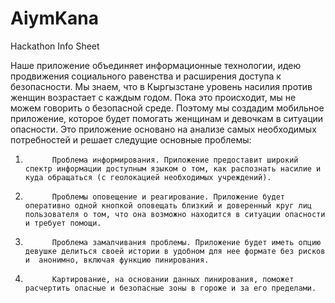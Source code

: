 # AiymKana
Hackathon Info Sheet
 
Наше приложение объединяет  информационные технологии, идею продвижения социального равенства и расширения доступа к безопасности. Мы знаем, что в  Кыргызстане уровень насилия против женщин возрастает с каждым годом. Пока это происходит, мы не можем говорить о безопасной среде. Поэтому мы создадим мобильное приложение, которое будет помогать женщинам и девочкам в ситуации опасности. Это приложение основано на анализе самых необходимых  потребностей  и решает следущие  основные проблемы:
1.           Проблема информирования. Приложение предоставит широкий спектр информации доступным языком о том, как распознать насилие и куда обращаться (с геолокацией необходимых учреждений).
2.           Проблемы оповещение и реагирование. Приложение будет оперативно одной кнопкой оповещать близкий и доверенный круг лиц пользователя о том, что она возможно находится в ситуации опасности и требует помощи.
3.           Проблема замалчивания проблемы. Приложение будет иметь опцию девушке делиться своей истории в удобном для нее формате без рисков и  анонимно, включая функцию пинирования.
4.           Картирование, на основании данных пинирования, поможет расчертить опасные и безопасные зоны в гороже и за его пределами.

